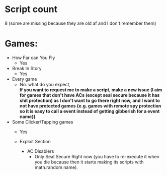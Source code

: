 # Script count
8 (some are missing because they are old af and I don't remember them)
# Games:<br>
  - How Far can You Fly
    - Yes
   - Break In Story
      - Yes
   - Every game
      - No. what do you expect,
        <b><br>If you want to request me to make a script, make a new issue (I aim for games that don't have ACs (except seal secure because it has shit protection) as I don't want to go there right now, and I want to not                 have protected games {e.g. games with remote spy protection so it is easy to call a event instead of getting gibberish for a event name})</b>
   - Some Clicker/Tapping games
      - Yes
      
      
      
      - Exploit Section
          - AC Disablers
            - Only Seal Secure Right now (you have to re-execute it when you die because then it starts making its scripts with math.random name).
